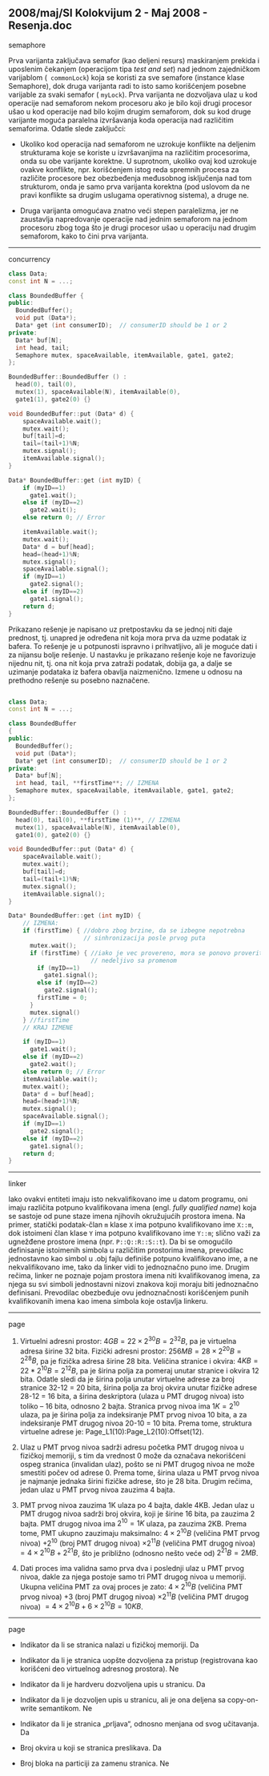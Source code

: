 2008/maj/SI Kolokvijum 2 - Maj 2008 - Resenja.doc
--------------------------------------------------------------------------------
semaphore

Prva varijanta zaključava semafor (kao deljeni resurs) maskiranjem prekida i uposlenim čekanjem
(operacijom tipa *test and set*) nad jednom zajedničkom varijablom (`
commonLock`) koja se koristi za
sve semafore (instance klase Semaphore), dok druga varijanta radi to isto samo korišćenjem
posebne varijable za svaki semafor (
`myLock`). Prva varijanta ne dozvoljava ulaz u kod operacije nad
semaforom nekom procesoru ako je bilo koji drugi procesor ušao u kod operacije nad bilo kojim
drugim semaforom, dok su kod druge varijante moguća paralelna izvršavanja koda operacija nad
različitim semaforima. Odatle slede zaključci:

- Ukoliko kod operacija nad semaforom ne uzrokuje konflikte na deljenim strukturama koje
se koriste u izvršavanjima na različitim procesorima, onda su obe varijante korektne. U
suprotnom, ukoliko ovaj kod uzrokuje ovakve konflikte, npr. korišćenjem istog reda
spremnih procesa za različite procesore bez obezbeđenja međusobnog isključenja nad tom
strukturom, onda je samo prva varijanta korektna (pod uslovom da ne pravi konflikte sa
drugim uslugama operativnog sistema), a druge ne.

- Druga varijanta omogućava znatno veći stepen paralelizma, jer ne zaustavlja napredovanje
operacije nad jednim semaforom na jednom procesoru zbog toga što je drugi procesor ušao
u operaciju nad drugim semaforom, kako to čini prva varijanta.

--------------------------------------------------------------------------------
concurrency

```cpp
class Data;
const int N = ...;

class BoundedBuffer {
public:
  BoundedBuffer();
  void put (Data*);
  Data* get (int consumerID);  // consumerID should be 1 or 2
private:
  Data* buf[N];
  int head, tail;
  Semaphore mutex, spaceAvailable, itemAvailable, gate1, gate2;
};

BoundedBuffer::BoundedBuffer () :
  head(0), tail(0),
  mutex(1), spaceAvailable(N), itemAvailable(0),
  gate1(1), gate2(0) {}

void BoundedBuffer::put (Data* d) {
    spaceAvailable.wait();
    mutex.wait();
    buf[tail]=d;
    tail=(tail+1)%N;
    mutex.signal();
    itemAvailable.signal();
}

Data* BoundedBuffer::get (int myID) {
    if (myID==1)
      gate1.wait();
    else if (myID==2)
      gate2.wait();
    else return 0; // Error

    itemAvailable.wait();
    mutex.wait();
    Data* d = buf[head];
    head=(head+1)%N;
    mutex.signal();
    spaceAvailable.signal();
    if (myID==1)
      gate2.signal();
    else if (myID==2)
      gate1.signal();
    return d;
}
```
Prikazano rešenje je napisano uz pretpostavku da se jednoj niti daje prednost, tj. unapred je
određena nit koja mora prva da uzme podatak iz bafera. To rešenje je u potpunosti ispravno i
prihvatljivo, ali je moguće dati i za nijansu bolje rešenje. U nastavku je prikazano rešenje koje ne
favorizuje nijednu nit, tj. ona nit koja prva zatraži podatak, dobija ga, a dalje se uzimanje podataka
iz bafera obavlja naizmenično. Izmene u odnosu na prethodno rešenje su posebno naznačene.

```cpp

class Data;
const int N = ...;

class BoundedBuffer
{
public:
  BoundedBuffer();
  void put (Data*);
  Data* get (int consumerID);  // consumerID should be 1 or 2
private:
  Data* buf[N];
  int head, tail, **firstTime**; // IZMENA
  Semaphore mutex, spaceAvailable, itemAvailable, gate1, gate2;
};

BoundedBuffer::BoundedBuffer () :
  head(0), tail(0), **firstTime (1)**, // IZMENA
  mutex(1), spaceAvailable(N), itemAvailable(0),
  gate1(0), gate2(0) {}

void BoundedBuffer::put (Data* d) {
    spaceAvailable.wait();
    mutex.wait();
    buf[tail]=d;
    tail=(tail+1)%N;
    mutex.signal();
    itemAvailable.signal();
}

Data* BoundedBuffer::get (int myID) {
    // IZMENA:
    if (firstTime) { //dobro zbog brzine, da se izbegne nepotrebna
                     // sinhronizacija posle prvog puta
      mutex.wait();
      if (firstTime) { //iako je vec provereno, mora se ponovo proveriti
                       // nedeljivo sa promenom
        if (myID==1)
          gate1.signal();
        else if (myID==2)
          gate2.signal();
        firstTime = 0;
      }
      mutex.signal()
    } //firstTime
    // KRAJ IZMENE

    if (myID==1)
      gate1.wait();
    else if (myID==2)
      gate2.wait();
    else return 0; // Error
    itemAvailable.wait();
    mutex.wait();
    Data* d = buf[head];
    head=(head+1)%N;
    mutex.signal();
    spaceAvailable.signal();
    if (myID==1)
      gate2.signal();
    else if (myID==2)
      gate1.signal();
    return d;
}
```
--------------------------------------------------------------------------------
linker

Iako ovakvi entiteti imaju isto nekvalifikovano ime u datom programu, oni imaju različita potpuno
kvalifikovana imena (engl. *fully qualified name*) koja se sastoje od pune staze imena njihovih
okružujućih prostora imena. Na primer, statički podatak-član
`m` klase `X` ima potpuno kvalifikovano
ime `X::m`, dok istoimeni član klase `Y` ima potpuno kvalifikovano ime `Y::m`; slično važi za
ugnežđene prostore imena (npr. `P::Q::R::S::t`). Da bi se omogućilo definisanje istoimenih
simbola u različitim prostorima imena, prevodilac jednostavno kao simbol u .obj fajlu definiše
potpuno kvalifikovano ime, a ne nekvalifikovano ime, tako da linker vidi to jednoznačno puno ime.
Drugim rečima, linker ne poznaje pojam prostora imena niti kvalifikovanog imena, za njega su svi
simboli jednostavni nizovi znakova koji moraju biti jednoznačno definisani. Prevodilac obezbeđuje
ovu jednoznačnosti korišćenjem punih kvalifikovanih imena kao imena simbola koje ostavlja
linkeru.

--------------------------------------------------------------------------------
page

1. Virtuelni adresni prostor: $4GB = 22\times 2^{30}B = 2^{32}B$, pa je virtuelna adresa širine 32 bita.
Fizički adresni prostor: $256MB = 28\times2^{20} B = 2^{28}B$, pa je fizička adresa širine 28 bita.
Veličina stranice i okvira: $4KB = 22*2^{10}B = 2^{12}B$, pa je širina polja za pomeraj unutar stranice i okvira 12 bita.
Odatle sledi da je širina polja unutar virtuelne adrese za broj stranice 32-12 = 20 bita, širina polja za broj okvira unutar fizičke adrese 28-12 = 16 bita, a širina deskriptora (ulaza u PMT drugog nivoa) isto toliko – 16 bita, odnosno 2 bajta.
Stranica prvog nivoa ima $1K = 2^{10}$ ulaza, pa je širina polja za indeksiranje PMT prvog nivoa 10 bita, a za indeksiranje PMT drugog nivoa 20-10 = 10 bita.
Prema tome, struktura virtuelne adrese je: Page_L1(10):Page_L2(10):Offset(12).


2. Ulaz u PMT prvog nivoa sadrži adresu početka PMT drugog nivoa u fizičkoj memoriji, s tim da vrednost 0 može da označava nekorišćeni ospeg stranica (invalidan ulaz), pošto se ni PMT drugog nivoa ne može smestiti počev od adrese 0. Prema tome, širina ulaza u PMT prvog nivoa je najmanje jednaka širini fizičke adrese, što je 28 bita. Drugim rečima, jedan ulaz u PMT prvog nivoa zauzima 4 bajta.

3. PMT prvog nivoa zauzima 1K ulaza po 4 bajta, dakle 4KB.
Jedan ulaz u PMT drugog nivoa sadrži broj okvira, koji je širine 16 bita, pa zauzima 2 bajta.
PMT drugog nivoa ima $2^{10} = 1K$ ulaza, pa zauzima 2KB.
Prema tome, PMT ukupno zauzimaju maksimalno:
$4\times 2^{10}B$ (veličina PMT prvog nivoa) $+ 2^{10}$ (broj PMT drugog nivoa) $\times 2^{11}B$ (veličina PMT drugog nivoa) $= 4\times 2^{10} B + 2^{21}B$, što je približno (odnosno nešto veće od) $2^{21}B= 2MB$.

4. Dati proces ima validna samo prva dva i poslednji ulaz u PMT prvog nivoa, dakle za njega postoje samo tri PMT drugog nivoa u memoriji. 
Ukupna veličina PMT za ovaj proces je zato:
$4\times2^{10}B$ (veličina PMT prvog nivoa) $+ 3$ (broj PMT drugog nivoa) $\times 2^{11}B$ (veličina PMT drugog nivoa) $= 4 \times 2^{10}B + 6 \times 2^{10}B = 10KB$.


--------------------------------------------------------------------------------
page


- Indikator da li se stranica nalazi u fizičkoj memoriji. Da

- Indikator da li je stranica uopšte dozvoljena za pristup
(registrovana kao korišćeni deo virtuelnog adresnog prostora). Ne

- Indikator da li je hardveru dozvoljena upis u stranicu. Da

- Indikator da li je dozvoljen upis u stranicu, ali je ona deljena sa
copy-on-write semantikom. 
Ne

- Indikator da li je stranica „prljava“, odnosno menjana od svog
učitavanja.
Da

- Broj okvira u koji se stranica preslikava. Da

- Broj bloka na particiji za zamenu stranica. Ne

